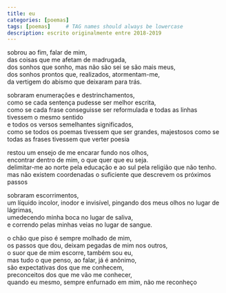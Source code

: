 ```yaml
---
title: eu
categories: [poemas]
tags: [poemas]     # TAG names should always be lowercase
description: escrito originalmente entre 2018-2019
---
```



sobrou ao fim, falar de mim,  
das coisas que me afetam de madrugada,   
dos sonhos que sonho, mas não são sei se são mais meus,  
dos sonhos prontos que, realizados, atormentam-me,  
da vertigem do abismo que deixaram para trás. 


sobraram enumerações e destrinchamentos,  
como se cada sentença pudesse ser melhor escrita,  
como se cada frase conseguisse ser reformulada
e todas as linhas tivessem o mesmo sentido  
e todos os versos semelhantes significados,  
como se todos os poemas tivessem que ser grandes, majestosos 
como se todas as frases tivessem que verter poesia  

restou um ensejo de me encarar fundo nos olhos,  
encontrar dentro de mim, o que quer que eu seja.  
delimitar-me ao norte pela educação e ao sul pela religião que não tenho.  
mas não existem coordenadas o suficiente que descrevem os próximos passos  

sobraram escorrimentos,  
um líquido incolor, inodor e invisível,
pingando dos meus olhos no lugar de lágrimas,  
umedecendo minha boca no lugar de saliva,  
e correndo pelas minhas veias no lugar de sangue. 

o chão que piso é sempre molhado de mim,  
os passos que dou, deixam pegadas de mim nos outros,  
o suor que de mim escorre, também sou eu,  
mas tudo o que penso, ao falar, já é anônimo,  
são expectativas dos que me conhecem,  
preconceitos dos que me vão me conhecer,  
quando eu mesmo, sempre enfurnado em mim, não me reconheço  
